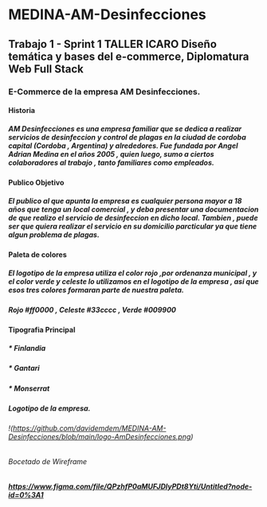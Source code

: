 # **MEDINA-AM-Desinfecciones**
## **Trabajo 1** - Sprint 1 TALLER ICARO Diseño temática y bases del e-commerce, Diplomatura Web Full Stack
### **E-Commerce de la empresa AM Desinfecciones.**
#### **Historia**
##### *AM Desinfecciones es una empresa familiar que se dedica a realizar servicios de desinfeccion y control de plagas en la ciudad de cordoba capital (Cordoba , Argentina) y alrededores. Fue fundada por Angel Adrian Medina en el años 2005 , quien luego, sumo a ciertos colaboradores al trabajo , tanto familiares como empleados.*

#### **Publico Objetivo**
##### *El publico al que apunta la empresa es cualquier persona mayor a 18 años que tenga un local comercial , y deba presentar una documentacion de que realizo el servicio de desinfeccion en dicho local. Tambien , puede ser que quiera realizar el servicio en su domicilio parcticular ya que tiene algun problema de plagas.*
#### **Paleta de colores**
##### *El logotipo de la empresa utiliza el color rojo ,por ordenanza municipal , y el color verde y celeste lo utilizamos en el logotipo de la empresa , asi que esos tres colores formaran parte de nuestra paleta.*
##### *Rojo #ff0000 , Celeste #33cccc , Verde #009900*
#### **Tipografia Principal**
##### * Finlandia
##### * Gantari
##### * Monserrat

##### **Logotipo de la empresa.**
###### !(https://github.com/davidemdem/MEDINA-AM-Desinfecciones/blob/main/logo-AmDesinfecciones.png)

###### *Bocetado de Wireframe*
###### **https://www.figma.com/file/QPzhfP0aMUFJDlyPDt8Yti/Untitled?node-id=0%3A1**
